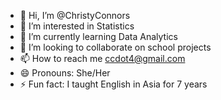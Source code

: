 - 👋 Hi, I’m @ChristyConnors
- 👀 I’m interested in Statistics
- 🌱 I’m currently learning Data Analytics
- 💞️ I’m looking to collaborate on school projects
- 📫 How to reach me ccdot4@gmail.com
- 😄 Pronouns: She/Her
- ⚡ Fun fact: I taught English in Asia for 7 years

<!---
ChristyConnors/ChristyConnors is a ✨ special ✨ repository because its `README.md` (this file) appears on your GitHub profile.
You can click the Preview link to take a look at your changes.
--->
